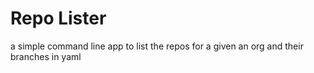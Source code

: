 # Repo Lister

a simple command line app to list the repos for a given an org and their branches in yaml
